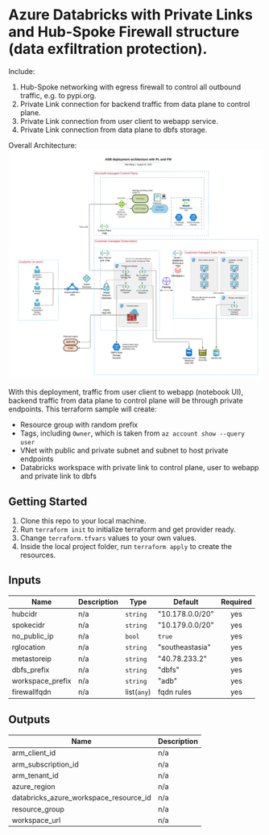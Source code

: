 # Azure Databricks with Private Links and Hub-Spoke Firewall structure (data exfiltration protection).

Include:
1. Hub-Spoke networking with egress firewall to control all outbound traffic, e.g. to pypi.org.
2. Private Link connection for backend traffic from data plane to control plane.
3. Private Link connection from user client to webapp service.
4. Private Link connection from data plane to dbfs storage.

Overall Architecture:
![alt text](../charts/adb-private-links.png?raw=true)

With this deployment, traffic from user client to webapp (notebook UI), backend traffic from data plane to control plane will be through private endpoints. This terraform sample will create:
* Resource group with random prefix
* Tags, including `Owner`, which is taken from `az account show --query user`
* VNet with public and private subnet and subnet to host private endpoints
* Databricks workspace with private link to control plane, user to webapp and private link to dbfs


## Getting Started
1. Clone this repo to your local machine.
2. Run `terraform init` to initialize terraform and get provider ready.
3. Change `terraform.tfvars` values to your own values.
4. Inside the local project folder, run `terraform apply` to create the resources.

## Inputs

| Name             | Description | Type        | Default         | Required |
| ---------------- | ----------- | ----------- | --------------- | :------: |
| hubcidr          | n/a         | `string`    | "10.178.0.0/20" |   yes    |
| spokecidr        | n/a         | `string`    | "10.179.0.0/20" |   yes    |
| no\_public\_ip   | n/a         | `bool`      | `true`          |   yes    |
| rglocation       | n/a         | `string`    | "southeastasia" |   yes    |
| metastoreip      | n/a         | `string`    | "40.78.233.2"   |   yes    |
| dbfs_prefix      | n/a         | `string`    | "dbfs"          |   yes    |
| workspace_prefix | n/a         | `string`    | "adb"           |   yes    |
| firewallfqdn     | n/a         | list(`any`) | fqdn rules      |   yes    |


## Outputs

| Name                                       | Description |
| ------------------------------------------ | ----------- |
| arm\_client\_id                            | n/a         |
| arm\_subscription\_id                      | n/a         |
| arm\_tenant\_id                            | n/a         |
| azure\_region                              | n/a         |
| databricks\_azure\_workspace\_resource\_id | n/a         |
| resource\_group                            | n/a         |
| workspace\_url                             | n/a         |
